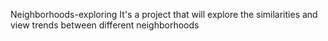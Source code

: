 Neighborhoods-exploring
It's a project that will explore the similarities and view trends between different neighborhoods 
